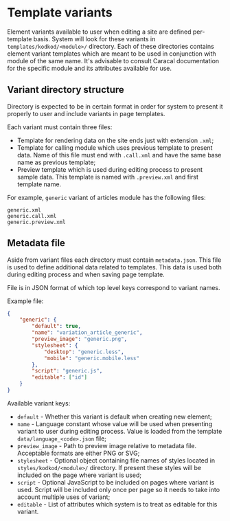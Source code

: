 # Template variants

Element variants available to user when editing a site are defined per-template basis. System will look for these variants in `templates/kodkod/<module>/` directory. Each of these directories contains element variant templates which are meant to be used in conjunction with module of the same name. It's advisable to consult Caracal documentation for the specific module and its attributes available for use.


## Variant directory structure

Directory is expected to be in certain format in order for system to present it properly to user and include variants in page templates.

Each variant must contain three files:
- Template for rendering data on the site ends just with extension `.xml`;
- Template for calling module which uses previous template to present data. Name of this file must end with `.call.xml` and have the same base name as previous template;
- Preview template which is used during editing process to present sample data. This template is named with `.preview.xml` and first template name.

For example, `generic` variant of articles module has the following files:

```
generic.xml
generic.call.xml
generic.preview.xml
```


## Metadata file

Aside from variant files each directory must contain `metadata.json`. This file is used to define additional data related to templates. This data is used both during editing process and when saving page template.

File is in JSON format of which top level keys correspond to variant names.

Example file:

```json
{
	"generic": {
		"default": true,
		"name": "variation_article_generic",
		"preview_image": "generic.png",
		"stylesheet": {
			"desktop": "generic.less",
			"mobile": "generic.mobile.less"
		},
		"script": "generic.js",
		"editable": ["id"]
	}
}
```

Available variant keys:
- `default` - Whether this variant is default when creating new element;
- `name` - Language constant whose value will be used when presenting variant to user during editing process. Value is loaded from the template `data/language_<code>.json` file;
- `preview_image` - Path to preview image relative to metadata file. Acceptable formats are either PNG or SVG;
- `stylesheet` - Optional object containing file names of styles located in `styles/kodkod/<module>/` directory. If present these styles will be included on the page where variant is used;
- `script` - Optional JavaScript to be included on pages where variant is used. Script will be included only once per page so it needs to take into account multiple uses of variant;
- `editable` - List of attributes which system is to treat as editable for this variant.
